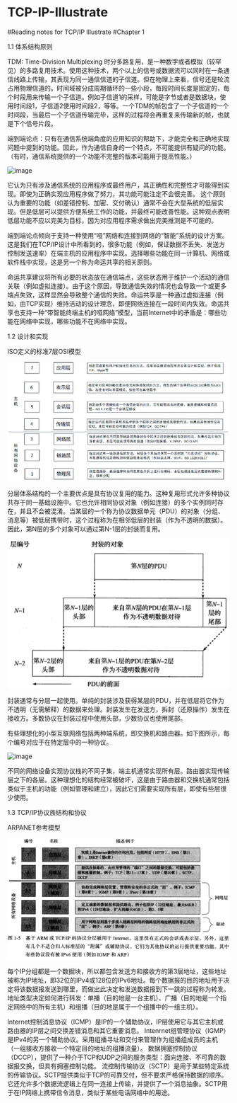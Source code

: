 # TCP-IP-Illustrate
#Reading notes for TCP/IP Illustrate
#Chapter 1

1.1 体系结构原则

  TDM: Time-Division Multiplexing 时分多路复用，是一种数字或者模拟（较罕见）的多路复用技术。使用这种技术，两个以上的信号或数据流可以同时在一条通信线路上传输，其表现为同一通信信道的子信道。但在物理上来看，信号还是轮流占用物理信道的。时间域被分成周期循环的一些小段，每段时间长度是固定的，每个时段用来传输一个子信道。例如子信道1的采样，可能是字节或者是数据块，使用时间段1，子信道2使用时间段2，等等。一个TDM的帧包含了一个子信道的一个时间段，当最后一个子信道传输完毕，这样的过程将会再重复来传输新的帧，也就是下个信号片段。

  端到端论点：只有在通信系统端角度的应用知识的帮助下，才能完全和正确地实现问题中提到的功能。因此，作为通信自身的一个特点，不可能提供有疑问的功能。（有时，通信系统提供的一个功能不完整的版本可能用于提高性能。）
  
   ![image](http://github.com/Gaojiuru/TCP-IP-Illustrate/raw/master/images/picture1.jpg)
  
  它认为只有涉及通信系统的应用程序或最终用户，其正确性和完整性才可能得到实现。即使为正确实现应用程序做了努力，其功能可能注定不会很完善。
这个原则认为重要的功能（如差错控制、加密、交付确认）通常不会在大型系统的低层实现。但是低层可以提供方便系统工作的功能，并最终可能改善性能。这种观点表明低层功能不应以完美为目标，因为对应用程序需求做出完美推测是不可能的。

  端到端论点倾向于支持一种使用“哑”网络和连接到网络的“智能”系统的设计方案。这是我们在TCP/IP设计中所看到的，很多功能（例如，保证数据不丢失、发送方控制发送速率）在端主机的应用程序中实现。选择哪些功能在同一计算机、网络或软件栈中实现，这是另一个称为命运共享的相关原则。

  命运共享建议将所有必要的状态放在通信端点，这些状态用于维护一个活动的通信关联（例如虚拟连接）。由于这个原因，导致通信失效的情况也会导致一个或更多端点失效，这样显然会导致整个通信的失败。命运共享是一种通过虚拟连接（例如，由TCP实现）维持活动的设计理念，即便网络连接在一段时间内失效。命运共享也支持一种“带智能终端主机的哑网络”模型，当前Internet中的矛盾是：哪些功能在网络中实现，哪些功能不在网络中实现。

1.2 设计和实现

  ISO定义的标准7层OSI模型
 
 ![image](http://github.com/Gaojiuru/TCP-IP-Illustrate/raw/master/images/OSI模型.jpg)

  分层体系结构的一个主要优点是具有协议复用的能力。这种复用形式允许多种协议共存于同一基础设施中。它也允许相同协议对象（例如连接）的多个实例同时存在，并且不会被混淆。当某层的一个称为协议数据单元（PDU）的对象（分组、消息等）被低层携带时，这个过程称为在相邻低层的封装（作为不透明的数据）。因此，第N层的多个对象可以通过第N-1层的封装而复用。

![image](http://github.com/Gaojiuru/TCP-IP-Illustrate/raw/master/images/封装.png)

  封装通常与分层一起使用。单纯的封装涉及获得某层的PDU，并在低层将它作为不透明（无需解释）的数据来处理。封装发生在发送方，拆封（还原操作）发生在接收方。多数协议在封装过程中使用头部，少数协议也使用尾部。
  
  有些理想化的小型互联网络包括两种端系统，即交换机和路由器。如下图所示，每个编号对应于在特定层中的一种协议。
  
  ![image](http://github.com/Gaojiuru/TCP-IP-Illustrate/raw/master/images/picture2.png)
  
  不同的网络设备实现协议栈的不同子集，端主机通常实现所有层。路由器实现传输层之下的各层。这种理想化的结构经常被破坏，这是由于路由器和交换机通常包括类似于主机的功能（例如管理和建立），因此它们需要实现所有层，即使有些层很少使用。

1.3 TCP/IP协议族结构和协议

ARPANET参考模型

![image](http://github.com/Gaojiuru/TCP-IP-Illustrate/raw/master/images/ARPANET参考模型.png)
  
  每个IP分组都是一个数据块，所以都包含发送方和接收方的第3层地址，这些地址被称为IP地址，即32位的IPv4或128位的IPv6地址。每个数据报的目的地址用于决定将该数据报发送到哪里，而做出此决定和发送数据报到下一跳的过程称为转发。地址类型决定如何进行转发：单播（目的地是一台主机）、广播（目的地是一个指定网络中的所有主机）和组播（目的地是属于一个组播中的一组主机）。
  
  Internet控制消息协议（ICMP）是IP的一个辅助协议，IP层使用它与其它主机或路由器的IP层之间交换差错消息和其它重要消息。
  Intenrnet组管理协议（IGMP）是IPv4的另一个辅助协议。采用组播寻址和交付来管理作为组播组成员的主机（一组接收方接收一个特定目的地址的组播流量）。
  数据拥塞控制协议（DCCP），提供了一种介于TCP和UDP之间的服务类型：面向连接、不可靠的数据报交换，但具有拥塞控制功能。
  流控制传输协议（SCTP）是用于某些特定系统的传输协议。SCTP提供类似于TCP的可靠交付，但不要求严格保持数据的顺序。它还允许多个数据流逻辑上在同一连接上传输，并提供了一个消息抽象。SCTP用于在IP网络上携带信令消息，类似于某些电话网络中的用途。
  
  
  
